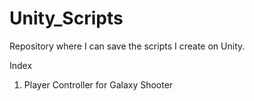 # Unity_Scripts

Repository where I can save the scripts I create on Unity.


Index

1. Player Controller for Galaxy Shooter
